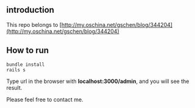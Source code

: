 ## introduction
This repo belongs to [http://my.oschina.net/gschen/blog/344204](http://my.oschina.net/gschen/blog/344204)

## How to run
```shell
bundle install
rails s
```

Type url in the browser with **localhost:3000/admin**, and you will see the result.

Please feel free to contact me.

